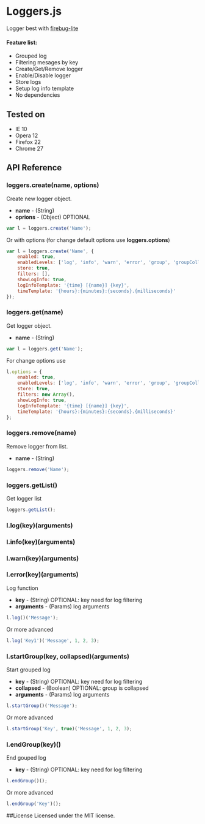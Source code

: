 # Loggers.js

Logger best with [firebug-lite](https://getfirebug.com/firebuglite)

#### Feature list:

 * Grouped log
 * Filtering mesages by key
 * Create/Get/Remove logger
 * Enable/Disable logger
 * Store logs
 * Setup log info template
 * No dependencies

## Tested on

 * IE 10
 * Opera 12
 * Firefox 22
 * Chrome 27


##  API Reference

### **loggers.create(name, options)**
Create new logger object.

* **name** - (String) 
* **oprions** - (Object) OPTIONAL

```javascript
var l = loggers.create('Name');
```
Or with options (for change default options use **loggers.options**)
```javascript
var l = loggers.create('Name', {
    enabled: true,
    enabledLevels: ['log', 'info', 'warn', 'error', 'group', 'groupCollapsed', 'groupEnd'],
    store: true,
    filters: [],
    showLogInfo: true,
    logInfoTemplate: '{time} [{name}] {key}',
    timeTemplate: '{hours}:{minutes}:{seconds}.{milliseconds}'
});
```

### **loggers.get(name)**
Get logger object.

* **name** - (String) 

```javascript
var l = loggers.get('Name');
```

For change options use
```javascript
l.options = {
    enabled: true,
    enabledLevels: ['log', 'info', 'warn', 'error', 'group', 'groupCollapsed', 'groupEnd'],
    store: true,
    filters: new Array(),
    showLogInfo: true,
    logInfoTemplate: '{time} [{name}] {key}',
    timeTemplate: '{hours}:{minutes}:{seconds}.{milliseconds}'
};
```


### **loggers.remove(name)**
Remove logger from list.

* **name** - (String) 

```javascript
loggers.remove('Name');
```

### **loggers.getList()**
Get logger list

```javascript
loggers.getList();
```

### **l.log(key)(arguments)**
### **l.info(key)(arguments)**
### **l.warn(key)(arguments)**
### **l.error(key)(arguments)**
Log function

* **key** - (String) OPTIONAL: key need for log filtering
* **arguments** - (Params) log arguments

```javascript
l.log()('Message');
```
Or more advanced
```javascript
l.log('Key1')('Message', 1, 2, 3);
```

### **l.startGroup(key, collapsed)(arguments)**

Start grouped log

* **key** - (String) OPTIONAL: key need for log filtering
* **collapsed** - (Boolean) OPTIONAL: group is collapsed
* **arguments** - (Params) log arguments

```javascript
l.startGroup()('Message');
```
Or more advanced
```javascript
l.startGroup('Key', true)('Message', 1, 2, 3);
```

### **l.endGroup(key)()**

End gouped log

* **key** - (String) OPTIONAL: key need for log filtering

```javascript
l.endGroup()();
```
Or more advanced
```javascript
l.endGroup('Key')();
```
##License
Licensed under the MIT license.
